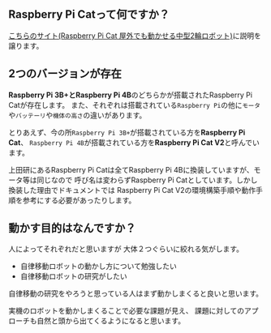 ## Raspberry Pi Catって何ですか？
[こちらのサイト(Raspberry Pi Cat 屋外でも動かせる中型2輪ロボット)](https://rt-net.jp/products/raspberry-pi-cat/)に説明を譲ります。

## 2つのバージョンが存在
**Raspberry Pi 3B+**と**Raspberry Pi 4B**のどちらかが搭載されたRaspberry Pi Catが存在します。
また、それぞれは搭載されている`Raspberry Pi`の他に`モータ`や`バッテーリ`や`機体の高さ`の違いがあります。


とりあえず、今の所`Raspberry Pi 3B+`が搭載されている方を**Raspberry Pi Cat**、
`Raspberry Pi 4B`が搭載されている方を**Raspberry Pi Cat V2**と呼んでいます。

上田研にあるRaspberry Pi Catは全てRaspberry Pi 4Bに換装していますが、モータ等は同じなので
呼び名は変わらずRaspberry Pi Catとしています。しかし換装した理由でドキュメントでは
Raspberry Pi Cat V2の環境構築手順や動作手順を参考にする必要があったりします。

## 動かす目的はなんですか？
人によってそれぞれだと思いますが
大体２つぐらいに絞れる気がします。

* 自律移動ロボットの動かし方について勉強したい
* 自律移動ロボットの研究がしたい

自律移動の研究をやろうと思っている人はまず動かしまくると良いと思います。

実機のロボットを動かしまくることで必要な課題が見え、
課題に対してのアプローチも自然と頭から出てくるようになると思います。
